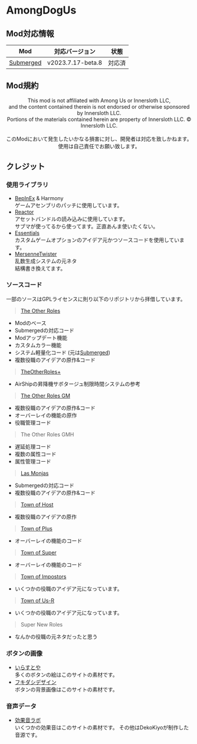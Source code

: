 # AmongDogUs
## Mod対応情報
|                            Mod                             |  対応バージョン   |  状態  |
| :--------------------------------------------------------: | :---------------: | :----: |
| [Submerged](https://github.com/SubmergedAmongUs/Submerged) | v2023.7.17-beta.8 | 対応済 |

## Mod規約
<p align="center">
This mod is not affiliated with Among Us or Innersloth LLC,<br/>
and the content contained therein is not endorsed or otherwise sponsored by Innersloth LLC.<br/>
Portions of the materials contained herein are property of Innersloth LLC. © Innersloth LLC.<br/><br/>
このModにおいて発生したいかなる損害に対し、開発者は対応を致しかねます。<br/>
使用は自己責任でお願い致します。
</p>

## クレジット
### 使用ライブラリ
- [BepInEx](https://github.com/BepInEx/BepInEx) & Harmony<br/>
ゲームアセンブリのパッチに使用しています。
- [Reactor](https://github.com/NuclearPowered/Reactor)<br/>
アセットバンドルの読み込みに使用しています。<br/>
サブマが使ってるから使ってます。正直あんま使いたくない。
- [Essentials](https://github.com/DorCoMaNdO/Reactor-Essentials)<br/>
カスタムゲームオプションのアイデア元かつソースコードを使用しています。
- [MersenneTwister](https://github.com/vpmedia/template-unity/blob/master/Framework/Assets/Frameworks/URandom/MersenneTwister.cs)<br/>
乱数生成システムの元ネタ<br/>
結構書き換えてます。

### ソースコード
一部のソースはGPLライセンスに則り以下のリポジトリから拝借しています。

> [The Other Roles](https://github.com/TheOtherRolesAU/TheOtherRoles)
- Modのベース
- Submergedの対応コード
- Modアップデート機能
- カスタムカラー機能
- システム軽量化コード (元は[Submerged](https://github.com/SubmergedAmongUs/Submerged))
- 複数役職のアイデアの原作&コード

> [TheOtherRoles+](https://github.com/tomarai/TheOtherRoles)
- AirShipの昇降機サボタージュ制限時間システムの参考

> [The Other Roles GM](https://github.com/yukinogatari/TheOtherRoles-GM)
- 複数役職のアイデアの原作&コード
- オーバーレイの機能の原作
- 役職管理コード

> The Other Roles GMH
- 遅延処理コード
- 複数の属性コード
- 属性管理コード

> [Las Monjas](https://github.com/KiraYamato94/LasMonjas)
- Submergedの対応コード
- 複数役職のアイデアの原作&コード

> [Town of Host](https://github.com/tukasa0001/TownOfHost)
- 複数役職のアイデアの原作

> [Town of Plus](https://github.com/tugaru1975/TownOfPlus)
- オーバーレイの機能のコード

> [Town of Super](https://github.com/reitou-mugicha/TownOfSuper)
- オーバーレイの機能のコード

> [Town of Impostors](https://github.com/Town-of-Impostors/TownOfImpostors)
- いくつかの役職のアイデア元になっています。

> [Town of Us-R](https://github.com/eDonnes124/Town-Of-Us-R)
- いくつかの役職のアイデア元になっています。

> Super New Roles
- なんかの役職の元ネタだったと思う

### ボタンの画像
- [いらすとや](https://www.irasutoya.com/)<br>
多くのボタンの絵はこのサイトの素材です。
- [フキダシデザイン](https://fukidesign.com/)<br>
ボタンの背景画像はこのサイトの素材です。

### 音声データ
- [効果音ラボ](https://soundeffect-lab.info/)<br>
いくつかの効果音はこのサイトの素材です。
その他はDekoKiyoが制作した音源です。